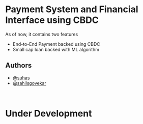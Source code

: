 
# Payment System and Financial Interface using CBDC

As of now, it contains two features 
- End-to-End Payment backed using CBDC
- Small cap loan backed with ML algorithm



## Authors
- [@suhas](https://github.com/SuHas1909)
- [@sahilsgovekar](https://www.github.com/sahilsgovekar)

<br>

# Under Development
